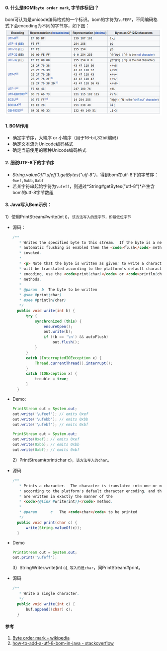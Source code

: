 <!-- date: 2019.12.26 20:23 -->
#### 0. 什么是BOM(`byte order mark`, 字节序标记)？

bom可认为是unicode编码格式的一个标识。bom的字符为`\uFEFF`，不同编码格式下会encoding为不同的字节序，如下图：
<img src="pic/1240-20210115021152039.png" title="" alt="bom encoding table" data-align="center">

#### 1. BOM作用

* 确定字节序，大端序 or 小端序（用于16-bit,32bit编码）
* 确定文本流为Unicode编码格式
* 确定当前使用的哪种Unicode编码格式

#### 2. 细说UTF-8下的字节序

* *String.valueOf('\ufeff').getBytes("utf-8")*，得到bom在utf-8下的字节序：`0xef,0xbb,0xbf`
* 若某字符串起始字符为`\ufeff`，则通过*String#getBytes("utf-8")*产生含bom的utf-8字节数组

#### 3. Java写入Bom示例：

1）使用PrintStream#write(int i)，`该方法写入的是字节，即最低位字节`

* 源码：
  
  ```java
  /**
     * Writes the specified byte to this stream.  If the byte is a newline and
     * automatic flushing is enabled then the <code>flush</code> method will be
     * invoked.
     *
     * <p> Note that the byte is written as given; to write a character that
     * will be translated according to the platform's default character
     * encoding, use the <code>print(char)</code> or <code>println(char)</code>
     * methods.
     *
     * @param  b  The byte to be written
     * @see #print(char)
     * @see #println(char)
     */
    public void write(int b) {
        try {
            synchronized (this) {
                ensureOpen();
                out.write(b);
                if ((b == '\n') && autoFlush)
                    out.flush();
            }
        }
        catch (InterruptedIOException x) {
            Thread.currentThread().interrupt();
        }
        catch (IOException x) {
            trouble = true;
        }
    }
  ```

* Demo:
  
  ```java
  PrintStream out = System.out;
  out.write('\ufeef'); // emits 0xef
  out.write('\ufebb'); // emits 0xbb
  out.write('\ufebf'); // emits 0xbf
  ```
  
  ```java
  PrintStream out = System.out;
  out.write(0xef); // emits 0xef
  out.write(0xbb); // emits 0xbb
  out.write(0xbf); // emits 0xbf
  ```
  
  2）PrintStream#print(char c)，`该方法写入的char`。

* 源码
  
  ```java
  /**
     * Prints a character.  The character is translated into one or more bytes
     * according to the platform's default character encoding, and these bytes
     * are written in exactly the manner of the
     * <code>{@link #write(int)}</code> method.
     *
     * @param      c   The <code>char</code> to be printed
     */
    public void print(char c) {
        write(String.valueOf(c));
    }
  ```

* Demo
  
  ```java
  PrintStream out = System.out;
  out.print('\ufeff');
  ```
  
  3）StringWriter.write(int c), `写入的是char`，同PrintStream#print。

* 源码
  
  ```java
  /**
     * Write a single character.
     */
    public void write(int c) {
        buf.append((char) c);
    }
  ```

#### 参考

1. [Byte order mark - wikipedia](https://en.wikipedia.org/wiki/Byte_order_mark)
2. [how-to-add-a-utf-8-bom-in-java - stackoverflow](https://stackoverflow.com/questions/4389005/how-to-add-a-utf-8-bom-in-java)